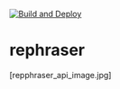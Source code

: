 [![Build and Deploy](https://github.com/emakeiv/rephraser/actions/workflows/local_devops_v1.yml/badge.svg)](https://github.com/emakeiv/rephraser/actions/workflows/local_devops_v1.yml)
# rephraser

[repphraser_api_image.jpg]
